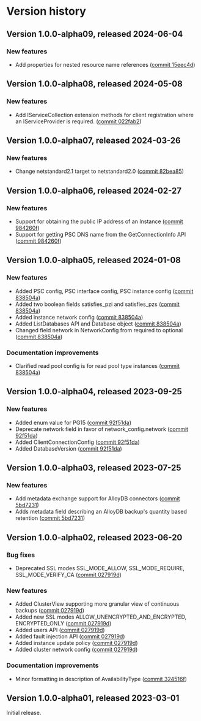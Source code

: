 # Version history

## Version 1.0.0-alpha09, released 2024-06-04

### New features

- Add properties for nested resource name references ([commit 15eec4d](https://github.com/googleapis/google-cloud-dotnet/commit/15eec4dabb9fd3cf3b8f4b978d64b7ba435ca995))

## Version 1.0.0-alpha08, released 2024-05-08

### New features

- Add IServiceCollection extension methods for client registration where an IServiceProvider is required. ([commit 022fab2](https://github.com/googleapis/google-cloud-dotnet/commit/022fab203f28fb9c608972af7f8b83f571ae5694))

## Version 1.0.0-alpha07, released 2024-03-26

### New features

- Change netstandard2.1 target to netstandard2.0 ([commit 82bea85](https://github.com/googleapis/google-cloud-dotnet/commit/82bea850661975b9750ac30753528cc9d2e05240))

## Version 1.0.0-alpha06, released 2024-02-27

### New features

- Support for obtaining the public IP address of an Instance ([commit 984260f](https://github.com/googleapis/google-cloud-dotnet/commit/984260f6f5ae6810095e86938cf65a0a780a1a20))
- Support for getting PSC DNS name from the GetConnectionInfo API ([commit 984260f](https://github.com/googleapis/google-cloud-dotnet/commit/984260f6f5ae6810095e86938cf65a0a780a1a20))

## Version 1.0.0-alpha05, released 2024-01-08

### New features

- Added PSC config, PSC interface config, PSC instance config ([commit 838504a](https://github.com/googleapis/google-cloud-dotnet/commit/838504a48905157e2ae8acfd328ed948b3f974b8))
- Added two boolean fields satisfies_pzi and satisfies_pzs ([commit 838504a](https://github.com/googleapis/google-cloud-dotnet/commit/838504a48905157e2ae8acfd328ed948b3f974b8))
- Added instance network config ([commit 838504a](https://github.com/googleapis/google-cloud-dotnet/commit/838504a48905157e2ae8acfd328ed948b3f974b8))
- Added ListDatabases API and Database object ([commit 838504a](https://github.com/googleapis/google-cloud-dotnet/commit/838504a48905157e2ae8acfd328ed948b3f974b8))
- Changed field network in NetworkConfig from required to optional ([commit 838504a](https://github.com/googleapis/google-cloud-dotnet/commit/838504a48905157e2ae8acfd328ed948b3f974b8))

### Documentation improvements

- Clarified read pool config is for read pool type instances ([commit 838504a](https://github.com/googleapis/google-cloud-dotnet/commit/838504a48905157e2ae8acfd328ed948b3f974b8))

## Version 1.0.0-alpha04, released 2023-09-25

### New features

- Added enum value for PG15 ([commit 92f51da](https://github.com/googleapis/google-cloud-dotnet/commit/92f51da889998ff8160a5bd778ff07d89d01f636))
- Deprecate network field in favor of network_config.network ([commit 92f51da](https://github.com/googleapis/google-cloud-dotnet/commit/92f51da889998ff8160a5bd778ff07d89d01f636))
- Added ClientConnectionConfig ([commit 92f51da](https://github.com/googleapis/google-cloud-dotnet/commit/92f51da889998ff8160a5bd778ff07d89d01f636))
- Added DatabaseVersion ([commit 92f51da](https://github.com/googleapis/google-cloud-dotnet/commit/92f51da889998ff8160a5bd778ff07d89d01f636))

## Version 1.0.0-alpha03, released 2023-07-25

### New features

- Add metadata exchange support for AlloyDB connectors ([commit 5bd7231](https://github.com/googleapis/google-cloud-dotnet/commit/5bd723164f63b63d9bd260ffd7a77b5ab29a1ac8))
- Adds metadata field describing an AlloyDB backup's quantity based retention ([commit 5bd7231](https://github.com/googleapis/google-cloud-dotnet/commit/5bd723164f63b63d9bd260ffd7a77b5ab29a1ac8))

## Version 1.0.0-alpha02, released 2023-06-20

### Bug fixes

- Deprecated SSL modes SSL_MODE_ALLOW, SSL_MODE_REQUIRE, SSL_MODE_VERIFY_CA ([commit 027919d](https://github.com/googleapis/google-cloud-dotnet/commit/027919d2b913857478708237864a70ac3ba92195))

### New features

- Added ClusterView supporting more granular view of continuous backups ([commit 027919d](https://github.com/googleapis/google-cloud-dotnet/commit/027919d2b913857478708237864a70ac3ba92195))
- Added new SSL modes ALLOW_UNENCRYPTED_AND_ENCRYPTED, ENCRYPTED_ONLY ([commit 027919d](https://github.com/googleapis/google-cloud-dotnet/commit/027919d2b913857478708237864a70ac3ba92195))
- Added users API ([commit 027919d](https://github.com/googleapis/google-cloud-dotnet/commit/027919d2b913857478708237864a70ac3ba92195))
- Added fault injection API ([commit 027919d](https://github.com/googleapis/google-cloud-dotnet/commit/027919d2b913857478708237864a70ac3ba92195))
- Added instance update policy ([commit 027919d](https://github.com/googleapis/google-cloud-dotnet/commit/027919d2b913857478708237864a70ac3ba92195))
- Added cluster network config ([commit 027919d](https://github.com/googleapis/google-cloud-dotnet/commit/027919d2b913857478708237864a70ac3ba92195))

### Documentation improvements

- Minor formatting in description of AvailabilityType ([commit 324516f](https://github.com/googleapis/google-cloud-dotnet/commit/324516f3b1e3284afeb1f18f265a89c592aea2ff))

## Version 1.0.0-alpha01, released 2023-03-01

Initial release.


